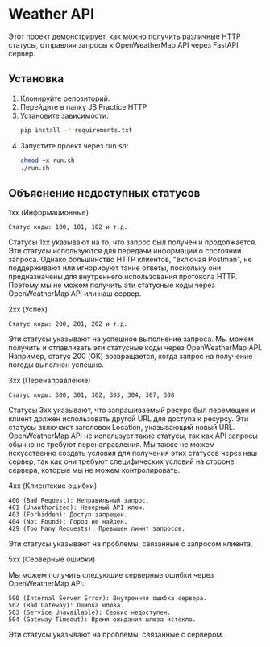 # Weather API

Этот проект демонстрирует, как можно получить различные HTTP статусы, отправляя запросы к OpenWeatherMap API через FastAPI сервер.

## Установка

1. Клонируйте репозиторий.
2. Перейдите в папку JS Practice HTTP
3. Установите зависимости:
   ```bash
   pip install -r requirements.txt
4. Запустите проект через run.sh:
   ```bash
   chmod +x run.sh
   ./run.sh

## Объяснение недоступных статусов

1xx (Информационные)

    Статус коды: 100, 101, 102 и т.д.

Статусы 1xx указывают на то, что запрос был получен и продолжается. 
Эти статусы используются для передачи информации о состоянии запроса. 
Однако большинство HTTP клиентов, "включая Postman", не поддерживают или 
игнорируют такие ответы, поскольку они предназначены для внутреннего 
использования протокола HTTP. Поэтому мы не можем получить эти статусные коды 
через OpenWeatherMap API или наш сервер.

2xx (Успех)

    Статус коды: 200, 201, 202 и т.д.

Эти статусы указывают на успешное выполнение запроса. 
Мы можем получить и отлавливать эти статусные коды через OpenWeatherMap API. 
Например, статус 200 (OK) возвращается, когда запрос на получение погоды 
выполнен успешно.

3xx (Перенаправление)

    Статус коды: 300, 301, 302, 303, 304, 307, 308

Статусы 3xx указывают, что запрашиваемый ресурс был перемещен и клиент 
должен использовать другой URL для доступа к ресурсу. 
Эти статусы включают заголовок Location, указывающий новый URL. 
OpenWeatherMap API не использует такие статусы, так как API запросы обычно 
не требуют перенаправления. Мы также не можем искусственно создать условия 
для получения этих статусов через наш сервер, так как они требуют специфических
условий на стороне сервера, которые мы не можем контролировать.

4xx (Клиентские ошибки)

    400 (Bad Request): Неправильный запрос.
    401 (Unauthorized): Неверный API ключ.
    403 (Forbidden): Доступ запрещен.
    404 (Not Found): Город не найден.
    429 (Too Many Requests): Превышен лимит запросов.

Эти статусы указывают на проблемы, связанные с запросом клиента.

5xx (Серверные ошибки)

Мы можем получить следующие серверные ошибки через OpenWeatherMap API:

    500 (Internal Server Error): Внутренняя ошибка сервера.
    502 (Bad Gateway): Ошибка шлюза.
    503 (Service Unavailable): Сервис недоступен.
    504 (Gateway Timeout): Время ожидания шлюза истекло.

Эти статусы указывают на проблемы, связанные с сервером.
